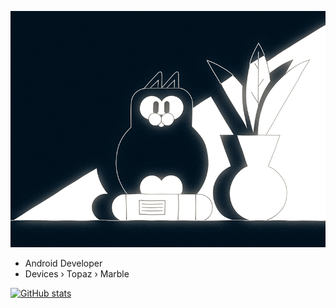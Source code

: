 ![Profile](./b0b6a7f35971c7c2e30ceeba06b80074.gif)
* Android Developer
* Devices › Topaz › Marble
<!-- https://github.com/anuraghazra/github-readme-stats -->
[![GitHub stats](https://vercel-github-readme-stats-xi.vercel.app/api?username=Lseything&show_icons=true&disable_animations=true&hide_title=true&hide=contribs&theme=transparent&hide_border=true&text_color=e4e4e4&icon_color=ffffff&ring_color=ffffff&include_all_commits=true)](https://github.com/Lseything?tab=repositories)
